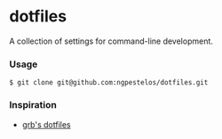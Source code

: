 dotfiles
========

A collection of settings for command-line development.

### Usage

    $ git clone git@github.com:ngpestelos/dotfiles.git

### Inspiration

* [grb's dotfiles](https://github.com/garybernhardt/dotfiles)
